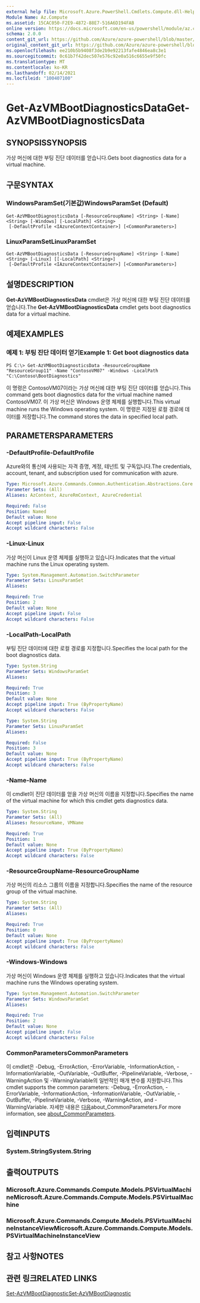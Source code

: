 ```yaml
---
external help file: Microsoft.Azure.PowerShell.Cmdlets.Compute.dll-Help.xml
Module Name: Az.Compute
ms.assetid: 15CAC050-F2E9-4872-88E7-516A6D194FAB
online version: https://docs.microsoft.com/en-us/powershell/module/az.compute/get-azvmbootdiagnosticsdata
schema: 2.0.0
content_git_url: https://github.com/Azure/azure-powershell/blob/master/src/Compute/Compute/help/Get-AzVMBootDiagnosticsData.md
original_content_git_url: https://github.com/Azure/azure-powershell/blob/master/src/Compute/Compute/help/Get-AzVMBootDiagnosticsData.md
ms.openlocfilehash: ee210b5b9408f3de2b9e92213fafe4846ea8c3e1
ms.sourcegitcommit: 0c61b7f42dec507e576c92e0a516c6655e9f50fc
ms.translationtype: MT
ms.contentlocale: ko-KR
ms.lasthandoff: 02/14/2021
ms.locfileid: "100407100"
---
```

# <span data-ttu-id="e431d-101">Get-AzVMBootDiagnosticsData</span><span class="sxs-lookup"><span data-stu-id="e431d-101">Get-AzVMBootDiagnosticsData</span></span>

## <span data-ttu-id="e431d-102">SYNOPSIS</span><span class="sxs-lookup"><span data-stu-id="e431d-102">SYNOPSIS</span></span>
<span data-ttu-id="e431d-103">가상 머신에 대한 부팅 진단 데이터를 얻습니다.</span><span class="sxs-lookup"><span data-stu-id="e431d-103">Gets boot diagnostics data for a virtual machine.</span></span>

## <span data-ttu-id="e431d-104">구문</span><span class="sxs-lookup"><span data-stu-id="e431d-104">SYNTAX</span></span>

### <span data-ttu-id="e431d-105">WindowsParamSet(기본값)</span><span class="sxs-lookup"><span data-stu-id="e431d-105">WindowsParamSet (Default)</span></span>
```
Get-AzVMBootDiagnosticsData [-ResourceGroupName] <String> [-Name] <String> [-Windows] [-LocalPath] <String>
 [-DefaultProfile <IAzureContextContainer>] [<CommonParameters>]
```

### <span data-ttu-id="e431d-106">LinuxParamSet</span><span class="sxs-lookup"><span data-stu-id="e431d-106">LinuxParamSet</span></span>
```
Get-AzVMBootDiagnosticsData [-ResourceGroupName] <String> [-Name] <String> [-Linux] [[-LocalPath] <String>]
 [-DefaultProfile <IAzureContextContainer>] [<CommonParameters>]
```

## <span data-ttu-id="e431d-107">설명</span><span class="sxs-lookup"><span data-stu-id="e431d-107">DESCRIPTION</span></span>
<span data-ttu-id="e431d-108">**Get-AzVMBootDiagnosticsData** cmdlet은 가상 머신에 대한 부팅 진단 데이터를 얻습니다.</span><span class="sxs-lookup"><span data-stu-id="e431d-108">The **Get-AzVMBootDiagnosticsData** cmdlet gets boot diagnostics data for a virtual machine.</span></span>

## <span data-ttu-id="e431d-109">예제</span><span class="sxs-lookup"><span data-stu-id="e431d-109">EXAMPLES</span></span>

### <span data-ttu-id="e431d-110">예제 1: 부팅 진단 데이터 얻기</span><span class="sxs-lookup"><span data-stu-id="e431d-110">Example 1: Get boot diagnostics data</span></span>
```
PS C:\> Get-AzVMBootDiagnosticsData -ResourceGroupName "ResourceGroup11" -Name "ContosoVM07" -Windows -LocalPath "C:\Contoso\BootDiagnostics"
```

<span data-ttu-id="e431d-111">이 명령은 ContosoVM07이라는 가상 머신에 대한 부팅 진단 데이터를 얻습니다.</span><span class="sxs-lookup"><span data-stu-id="e431d-111">This command gets boot diagnostics data for the virtual machine named ContosoVM07.</span></span>
<span data-ttu-id="e431d-112">이 가상 머신은 Windows 운영 체제를 실행합니다.</span><span class="sxs-lookup"><span data-stu-id="e431d-112">This virtual machine runs the Windows operating system.</span></span>
<span data-ttu-id="e431d-113">이 명령은 지정된 로컬 경로에 데이터를 저장합니다.</span><span class="sxs-lookup"><span data-stu-id="e431d-113">The command stores the data in specified local path.</span></span>

## <span data-ttu-id="e431d-114">PARAMETERS</span><span class="sxs-lookup"><span data-stu-id="e431d-114">PARAMETERS</span></span>

### <span data-ttu-id="e431d-115">-DefaultProfile</span><span class="sxs-lookup"><span data-stu-id="e431d-115">-DefaultProfile</span></span>
<span data-ttu-id="e431d-116">Azure와의 통신에 사용되는 자격 증명, 계정, 테넌트 및 구독입니다.</span><span class="sxs-lookup"><span data-stu-id="e431d-116">The credentials, account, tenant, and subscription used for communication with azure.</span></span>

```yaml
Type: Microsoft.Azure.Commands.Common.Authentication.Abstractions.Core.IAzureContextContainer
Parameter Sets: (All)
Aliases: AzContext, AzureRmContext, AzureCredential

Required: False
Position: Named
Default value: None
Accept pipeline input: False
Accept wildcard characters: False
```

### <span data-ttu-id="e431d-117">-Linux</span><span class="sxs-lookup"><span data-stu-id="e431d-117">-Linux</span></span>
<span data-ttu-id="e431d-118">가상 머신이 Linux 운영 체제를 실행하고 있습니다.</span><span class="sxs-lookup"><span data-stu-id="e431d-118">Indicates that the virtual machine runs the Linux operating system.</span></span>

```yaml
Type: System.Management.Automation.SwitchParameter
Parameter Sets: LinuxParamSet
Aliases:

Required: True
Position: 2
Default value: None
Accept pipeline input: False
Accept wildcard characters: False
```

### <span data-ttu-id="e431d-119">-LocalPath</span><span class="sxs-lookup"><span data-stu-id="e431d-119">-LocalPath</span></span>
<span data-ttu-id="e431d-120">부팅 진단 데이터에 대한 로컬 경로를 지정합니다.</span><span class="sxs-lookup"><span data-stu-id="e431d-120">Specifies the local path for the boot diagnostics data.</span></span>

```yaml
Type: System.String
Parameter Sets: WindowsParamSet
Aliases:

Required: True
Position: 3
Default value: None
Accept pipeline input: True (ByPropertyName)
Accept wildcard characters: False
```

```yaml
Type: System.String
Parameter Sets: LinuxParamSet
Aliases:

Required: False
Position: 3
Default value: None
Accept pipeline input: True (ByPropertyName)
Accept wildcard characters: False
```

### <span data-ttu-id="e431d-121">-Name</span><span class="sxs-lookup"><span data-stu-id="e431d-121">-Name</span></span>
<span data-ttu-id="e431d-122">이 cmdlet이 진단 데이터를 얻을 가상 머신의 이름을 지정합니다.</span><span class="sxs-lookup"><span data-stu-id="e431d-122">Specifies the name of the virtual machine for which this cmdlet gets diagnostics data.</span></span>

```yaml
Type: System.String
Parameter Sets: (All)
Aliases: ResourceName, VMName

Required: True
Position: 1
Default value: None
Accept pipeline input: True (ByPropertyName)
Accept wildcard characters: False
```

### <span data-ttu-id="e431d-123">-ResourceGroupName</span><span class="sxs-lookup"><span data-stu-id="e431d-123">-ResourceGroupName</span></span>
<span data-ttu-id="e431d-124">가상 머신의 리소스 그룹의 이름을 지정합니다.</span><span class="sxs-lookup"><span data-stu-id="e431d-124">Specifies the name of the resource group of the virtual machine.</span></span>

```yaml
Type: System.String
Parameter Sets: (All)
Aliases:

Required: True
Position: 0
Default value: None
Accept pipeline input: True (ByPropertyName)
Accept wildcard characters: False
```

### <span data-ttu-id="e431d-125">-Windows</span><span class="sxs-lookup"><span data-stu-id="e431d-125">-Windows</span></span>
<span data-ttu-id="e431d-126">가상 머신이 Windows 운영 체제를 실행하고 있습니다.</span><span class="sxs-lookup"><span data-stu-id="e431d-126">Indicates that the virtual machine runs the Windows operating system.</span></span>

```yaml
Type: System.Management.Automation.SwitchParameter
Parameter Sets: WindowsParamSet
Aliases:

Required: True
Position: 2
Default value: None
Accept pipeline input: False
Accept wildcard characters: False
```

### <span data-ttu-id="e431d-127">CommonParameters</span><span class="sxs-lookup"><span data-stu-id="e431d-127">CommonParameters</span></span>
<span data-ttu-id="e431d-128">이 cmdlet은 -Debug, -ErrorAction, -ErrorVariable, -InformationAction, -InformationVariable, -OutVariable, -OutBuffer, -PipelineVariable, -Verbose, -WarningAction 및 -WarningVariable의 일반적인 매개 변수를 지원합니다.</span><span class="sxs-lookup"><span data-stu-id="e431d-128">This cmdlet supports the common parameters: -Debug, -ErrorAction, -ErrorVariable, -InformationAction, -InformationVariable, -OutVariable, -OutBuffer, -PipelineVariable, -Verbose, -WarningAction, and -WarningVariable.</span></span> <span data-ttu-id="e431d-129">자세한 내용은 [다음](https://go.microsoft.com/fwlink/?LinkID=113216)about_CommonParameters.</span><span class="sxs-lookup"><span data-stu-id="e431d-129">For more information, see [about_CommonParameters](https://go.microsoft.com/fwlink/?LinkID=113216).</span></span>

## <span data-ttu-id="e431d-130">입력</span><span class="sxs-lookup"><span data-stu-id="e431d-130">INPUTS</span></span>

### <span data-ttu-id="e431d-131">System.String</span><span class="sxs-lookup"><span data-stu-id="e431d-131">System.String</span></span>

## <span data-ttu-id="e431d-132">출력</span><span class="sxs-lookup"><span data-stu-id="e431d-132">OUTPUTS</span></span>

### <span data-ttu-id="e431d-133">Microsoft.Azure.Commands.Compute.Models.PSVirtualMachine</span><span class="sxs-lookup"><span data-stu-id="e431d-133">Microsoft.Azure.Commands.Compute.Models.PSVirtualMachine</span></span>

### <span data-ttu-id="e431d-134">Microsoft.Azure.Commands.Compute.Models.PSVirtualMachineInstanceView</span><span class="sxs-lookup"><span data-stu-id="e431d-134">Microsoft.Azure.Commands.Compute.Models.PSVirtualMachineInstanceView</span></span>

## <span data-ttu-id="e431d-135">참고 사항</span><span class="sxs-lookup"><span data-stu-id="e431d-135">NOTES</span></span>

## <span data-ttu-id="e431d-136">관련 링크</span><span class="sxs-lookup"><span data-stu-id="e431d-136">RELATED LINKS</span></span>

[<span data-ttu-id="e431d-137">Set-AzVMBootDiagnostic</span><span class="sxs-lookup"><span data-stu-id="e431d-137">Set-AzVMBootDiagnostic</span></span>](./Set-AzVMBootDiagnostic.md)


